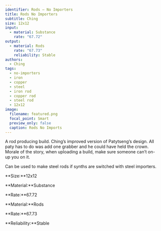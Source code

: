```yaml
---
identifier: Rods – No Importers
title: Rods No Importers
subtitle: Ching
size: 12x12
input:
  - material: Substance
    rate: "67.72"
output:
  - material: Rods
    rate: "67.73"
    reliability: Stable
authors:
  - Ching
tags:
  - no-importers
  - iron
  - copper
  - steel
  - iron rod
  - copper rod
  - steel rod
  - 12x12
image:
  filename: featured.png
  focal_point: Smart
  preview_only: false
  caption: Rods No Imports
---
```

A rod producing build. Ching’s improved version of Patytseng’s design. All paty has to do was add one grabber and he could have held the crown. Morale of the story, when uploading a build, make sure someone can’t on-up you on it.

Can be used to make steel rods if synths are switched with steel importers.

**Size:**12x12

**Material:**Substance

**Rate:**67.72

**Material:**Rods

**Rate:**67.73

**Reliability:**Stable